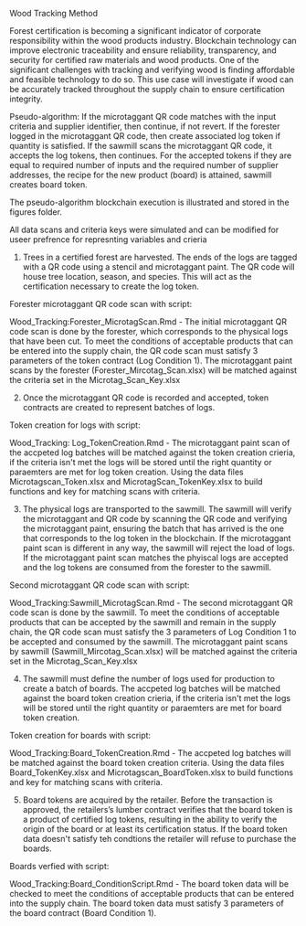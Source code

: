 Wood Tracking Method

Forest certification is becoming a significant indicator of corporate responsibility within the wood products industry. Blockchain technology can improve electronic traceability and ensure reliability, transparency, and security for certified raw materials and wood products. One of the significant challenges with tracking and verifying wood is finding affordable and feasible technology to do so. This use case will investigate if wood can be accurately tracked throughout the supply chain to ensure certification integrity. 

 

Pseudo-algorithm: If the microtaggant QR code matches with the input criteria and supplier identifier, then continue, if not revert. If the forester logged in the microtaggant QR code, then create associated log token if quantity is satisfied. If the sawmill scans the microtaggant QR code, it accepts the log tokens, then continues. For the accepted tokens if they are equal to required number of inputs and the required number of supplier addresses, the recipe for the new product (board) is attained, sawmill creates board token. 

The pseudo-algorithm blockchain execution is illustrated and stored in the figures folder.

All data scans and criteria keys were simulated and can be modified for useer prefrence for represnting variables and crieria

1.	Trees in a certified forest are harvested. The ends of the logs are tagged with a QR code using a stencil and microtaggant paint. The QR code will house tree location, season, and species. This will act as the certification necessary to create the log token.

Forester microtaggant QR code scan with script: 

Wood_Tracking:Forester_MicrotagScan.Rmd - The initial microtaggant QR code scan is done by the forester, which corresponds to the physical logs that have been cut. To meet the conditions of acceptable products that can be entered into the supply chain, the QR code scan must satisfy 3 parameters of the token contract (Log Condition 1). The microtaggant paint scans by the forester (Forester_Mircotag_Scan.xlsx) will be matched against the criteria set in the Microtag_Scan_Key.xlsx


2. Once the microtaggant QR code is recorded and accepted, token contracts are created to represent batches of logs.  

Token creation for logs with script: 

Wood_Tracking: Log_TokenCreation.Rmd - The microtaggant paint scan of the accpeted log batches will be matched against the token creation crieria, if the criteria isn't met the logs will be stored until the right quantity or paraemters are met for log token creation. Using the data files Microtagscan_Token.xlsx and MicrotagScan_TokenKey.xlsx to build functions and key for matching scans with criteria. 


3. The physical logs are transported to the sawmill. The sawmill will verify the microtaggant and QR code by scanning the QR code and verifying the microtaggant paint, ensuring the batch that has arrived is the one that corresponds to the log token in the blockchain. If the microtaggant paint scan is different in any way, the sawmill will reject the load of logs. If the microtaggant paint scan matches the phyiscal logs are accepted and the log tokens are consumed from the forester to the sawmill.

Second microtaggant QR code scan with script:

Wood_Tracking:Sawmill_MicrotagScan.Rmd - The second microtaggant QR code scan is done by the sawmill. To meet the conditions of acceptable products that can be accepted by the sawmill and remain in the supply chain, the QR code scan must satisfy the 3 parameters of Log Condition 1 to be accepted and consumed by the sawmill. The microtaggant paint scans by sawmill (Sawmill_Mircotag_Scan.xlsx) will be matched against the criteria set in the Microtag_Scan_Key.xlsx

4.	The sawmill must define the number of logs used for production to create a batch of boards. The accpeted log batches will be matched against the board token creation crieria, if the criteria isn't met the logs will be stored until the right quantity or paraemters are met for board token creation.  

Token creation for boards with script:

Wood_Tracking:Board_TokenCreation.Rmd - The accpeted log batches will be matched against the board token creation criteria. Using the data files Board_TokenKey.xlsx and Microtagscan_BoardToken.xlsx to build functions and key for matching scans with criteria.  

5.	Board tokens are acquired by the retailer. Before the transaction is approved, the retailers’s lumber contract verifies that the board token is a product of certified log tokens, resulting in the ability to verify the origin of the board or at least its certification status. If the board token data doesn't satisfy teh condtions the retailer will refuse to purchase the boards. 

Boards verfied with script:

Wood_Tracking:Board_ConditionScript.Rmd - The board token data will be checked to meet the conditions of acceptable products that can be entered into the supply chain. The board token data must satisfy 3 parameters of the board contract (Board Condition 1). 

